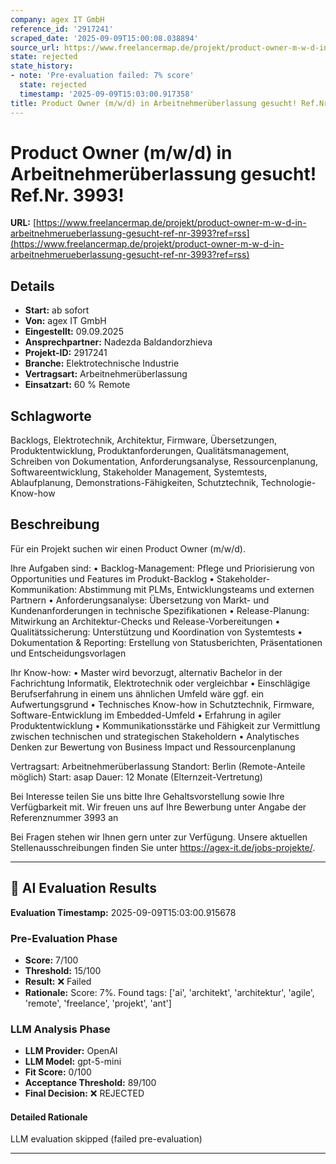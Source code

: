```yaml
---
company: agex IT GmbH
reference_id: '2917241'
scraped_date: '2025-09-09T15:00:08.038894'
source_url: https://www.freelancermap.de/projekt/product-owner-m-w-d-in-arbeitnehmerueberlassung-gesucht-ref-nr-3993?ref=rss
state: rejected
state_history:
- note: 'Pre-evaluation failed: 7% score'
  state: rejected
  timestamp: '2025-09-09T15:03:00.917358'
title: Product Owner (m/w/d) in Arbeitnehmerüberlassung gesucht! Ref.Nr. 3993!
---
```



# Product Owner (m/w/d) in Arbeitnehmerüberlassung gesucht! Ref.Nr. 3993!
**URL:** [https://www.freelancermap.de/projekt/product-owner-m-w-d-in-arbeitnehmerueberlassung-gesucht-ref-nr-3993?ref=rss](https://www.freelancermap.de/projekt/product-owner-m-w-d-in-arbeitnehmerueberlassung-gesucht-ref-nr-3993?ref=rss)
## Details
- **Start:** ab sofort
- **Von:** agex IT GmbH
- **Eingestellt:** 09.09.2025
- **Ansprechpartner:** Nadezda  Baldandorzhieva
- **Projekt-ID:** 2917241
- **Branche:** Elektrotechnische Industrie
- **Vertragsart:** Arbeitnehmerüberlassung
- **Einsatzart:** 60
                                                % Remote

## Schlagworte
Backlogs, Elektrotechnik, Architektur, Firmware, Übersetzungen, Produktentwicklung, Produktanforderungen, Qualitätsmanagement, Schreiben von Dokumentation, Anforderungsanalyse, Ressourcenplanung, Softwareentwicklung, Stakeholder Management, Systemtests, Ablaufplanung, Demonstrations-Fähigkeiten, Schutztechnik, Technologie-Know-how

## Beschreibung
Für ein Projekt suchen wir einen Product Owner (m/w/d).

Ihre Aufgaben sind:
• Backlog-Management: Pflege und Priorisierung von Opportunities und Features im Produkt-Backlog
• Stakeholder-Kommunikation: Abstimmung mit PLMs, Entwicklungsteams und externen Partnern
• Anforderungsanalyse: Übersetzung von Markt- und Kundenanforderungen in technische Spezifikationen
• Release-Planung: Mitwirkung an Architektur-Checks und Release-Vorbereitungen
• Qualitätssicherung: Unterstützung und Koordination von Systemtests
• Dokumentation & Reporting: Erstellung von Statusberichten, Präsentationen und Entscheidungsvorlagen

Ihr Know-how:
• Master wird bevorzugt, alternativ Bachelor in der Fachrichtung Informatik, Elektrotechnik oder vergleichbar
• Einschlägige Berufserfahrung in einem uns ähnlichen Umfeld wäre ggf. ein Aufwertungsgrund
• Technisches Know-how in Schutztechnik, Firmware, Software-Entwicklung im Embedded-Umfeld
• Erfahrung in agiler Produktentwicklung
• Kommunikationsstärke und Fähigkeit zur Vermittlung zwischen technischen und strategischen Stakeholdern
• Analytisches Denken zur Bewertung von Business Impact und Ressourcenplanung

Vertragsart: Arbeitnehmerüberlassung
Standort: Berlin (Remote-Anteile möglich)
Start: asap
Dauer: 12 Monate (Elternzeit-Vertretung)

Bei Interesse teilen Sie uns bitte Ihre Gehaltsvorstellung sowie Ihre Verfügbarkeit mit.
Wir freuen uns auf Ihre Bewerbung unter Angabe der Referenznummer 3993 an

Bei Fragen stehen wir Ihnen gern unter zur Verfügung.
Unsere aktuellen Stellenausschreibungen finden Sie unter https://agex-it.de/jobs-projekte/.

---

## 🤖 AI Evaluation Results

**Evaluation Timestamp:** 2025-09-09T15:03:00.915678

### Pre-Evaluation Phase
- **Score:** 7/100
- **Threshold:** 15/100
- **Result:** ❌ Failed
- **Rationale:** Score: 7%. Found tags: ['ai', 'architekt', 'architektur', 'agile', 'remote', 'freelance', 'projekt', 'ant']

### LLM Analysis Phase
- **LLM Provider:** OpenAI
- **LLM Model:** gpt-5-mini
- **Fit Score:** 0/100
- **Acceptance Threshold:** 89/100
- **Final Decision:** ❌ REJECTED

#### Detailed Rationale
LLM evaluation skipped (failed pre-evaluation)

---
